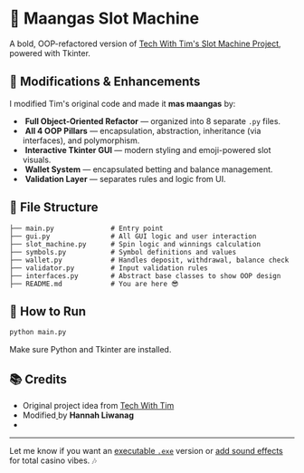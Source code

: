 # 🎰 Maangas Slot Machine

A bold, OOP-refactored version of [Tech With Tim's Slot Machine Project](https://youtu.be/NpmFbWO6HPU?si=zxf6-p8AUV4CCIo3), powered with Tkinter.

## 🔧 Modifications & Enhancements

I modified Tim's original code and made it **mas maangas** by:

-  **Full Object-Oriented Refactor** — organized into 8 separate `.py` files.
-  **All 4 OOP Pillars** — encapsulation, abstraction, inheritance (via interfaces), and polymorphism.
-  **Interactive Tkinter GUI** — modern styling and emoji-powered slot visuals.
-  **Wallet System** — encapsulated betting and balance management.
-  **Validation Layer** — separates rules and logic from UI.

## 📁 File Structure

```
├── main.py              # Entry point
├── gui.py               # All GUI logic and user interaction
├── slot_machine.py      # Spin logic and winnings calculation
├── symbols.py           # Symbol definitions and values
├── wallet.py            # Handles deposit, withdrawal, balance check
├── validator.py         # Input validation rules
├── interfaces.py        # Abstract base classes to show OOP design
├── README.md            # You are here 😎
```

## 🚀 How to Run

```bash
python main.py
```

Make sure Python and Tkinter are installed.

## 📚 Credits

- Original project idea from [Tech With Ti](https://youtu.be/NpmFbWO6HPU?si=zxf6-p8AUV4CCIo3)[m](https://youtu.be/NpmFbWO6HPU?si=zxf6-p8AUV4CCIo3)
- Modified[ ](https://youtu.be/NpmFbWO6HPU?si=zxf6-p8AUV4CCIo3)by **Hannah Liwanag**
-

---

Let me know if you want an [executable ](f)[`.exe`](f) version or [add sound effects](f) for total casino vibes. 🎶

